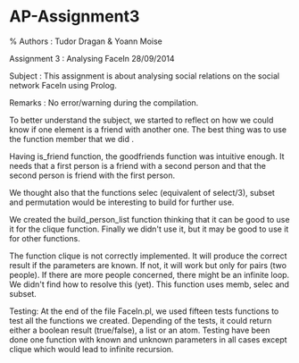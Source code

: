 AP-Assignment3
==============

% Authors : Tudor Dragan & Yoann Moise

Assignment 3 : Analysing FaceIn
28/09/2014

Subject : This assignment is about analysing social relations on the social network FaceIn using Prolog.

Remarks : No error/warning during the compilation.


To better understand the subject, we started to reflect on how we could know if one element is a friend with another one.
The best thing was to use the function member that we did .

Having is_friend function, the goodfriends function was intuitive enough. It needs that a first person is a friend with a second person and that the second person is friend with the first person.

We thought also that the functions selec (equivalent of select/3), subset and permutation would be interesting to build for further use.

We created the build_person_list function thinking that it can be good to use it for the clique function. Finally we didn't use it, but it may be good to use it for other functions.

The function clique is not correctly implemented.
It will produce the correct result if the parameters are known.
If not, it will work but only for pairs (two people).
If there are more people concerned, there might be an infinite loop.
We didn't find how to resolve this (yet).
This function uses memb, selec and subset.

Testing:
	At the end of the file FaceIn.pl, we used fifteen tests functions to test all the functions we created.
	Depending of the tests, it could return either a boolean result (true/false), a list or an atom.
	Testing have been done one function with known and unknown parameters in all cases except clique which would lead to infinite recursion.